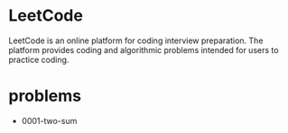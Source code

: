 # LeetCode
LeetCode is an online platform for coding interview preparation. The platform provides coding and algorithmic problems intended for users to practice coding.

# problems
- 0001-two-sum